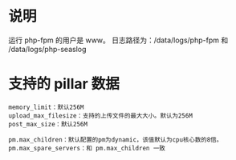 # 说明

运行 php-fpm 的用户是 www。
日志路径为：/data/logs/php-fpm 和 /data/logs/php-seaslog

# 支持的 pillar 数据

```text
memory_limit：默认256M
upload_max_filesize：支持的上传文件的最大大小。默认为256M
post_max_size：默认256M

pm.max_children：默认配置的pm为dynamic，该值默认为cpu核心数的8倍。
pm.max_spare_servers：和 pm.max_children 一致
```
